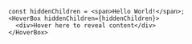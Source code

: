     const hiddenChildren = <span>Hello World!</span>;
    <HoverBox hiddenChildren={hiddenChildren}>
      <div>Hover here to reveal content</div>
    </HoverBox>

